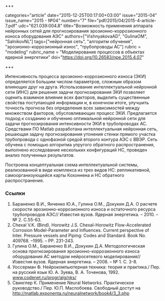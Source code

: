 +++

categories="article"
date="2015-12-25T00:17:00+03:00"
issue="2015-04"
issue_name="2015 - №04"
number="7"
file="pdf/2015/04/2015-4-article-7.pdf"
udc="621.039:004.8"
title="Возможность применения аппарата нейронных сетей для прогнозирования эрозионно-коррозионного износа оборудования АЭС"
authors=["VishnyakovaAD", "GulinaOM", "SalnikovNL"]
tags=["нейронная сеть", "алгоритм обучения", "эрозионно-коррозионный износ", "трубопроводы АС"]
rubric = "modeling"
rubric_name = "Моделирование процессов в объектах ядерной энергетики"
doi="https://doi.org/10.26583/npe.2015.4.07"

+++

Интенсивность процесса эрозионно-коррозионного износа (ЭКИ) определяется большим числом параметров, сложным образом влияющих друг на друга. Использование интеллектуальной нейронной сети (ИНС) для решения задачи прогнозирования ЭКИ позволяет оценить взаимное влияние всех факторов, выделить существенные свойства поступающей информации и, в конечном итоге, улучшить точность прогноза без определения всех зависимостей между множеством факторов, обусловливающих процесс ЭКИ. Предлагается подход к созданию и обучению оптимальной нейронной сети для задачи прогнозирования интенсивности ЭКИ в трубопроводах АС. Средствами ПО Matlab разработана интеллектуальная нейронная сеть, решающая задачу прогнозирования утонения стенки прямого участка трубопровода с однофазной средой второго контура АЭС с ВВЭР. Сеть обучена с помощью алгоритма упругого обратного распространения, выполнено исследование нескольких конфигураций НС, проведен анализ полученных результатов.

Построена концептуальная схема интеллектуальной системы, реализованной в виде комплекса из трех видов НС: репликативной, самоорганизующейся карты Кохоннена и НС обратного распространения.

### Ссылки

1. Бараненко В.И., Янченко Ю.А., Гулина О.М., Докукин Д.А. О расчете скорости эрозионно-коррозионного износа и остаточного ресурса трубопроводов АЭС// Известия вузов. Ядерная энергетика. – 2010. – № 2. С.55-63.
2. Chexal V.K. (Bind), Horowitz J.S. Chexal-Horowitz Flow-Accelerated Corrosion Model-Parameter and Influences. Current perspective of Inter. Pressure vessels and Piping: Codes and Standard. Book No. 409768. –1995. – РP. 231-243.
3. Гулина О.М., Бараненко В.И., Докукин Д.А. Методологическая основа прогнозирования эрозионно-коррозионного износа оборудования АС методом нейросетевого моделирования// Известия вузов. Ядерная энергетика. – 2008. – № 1. С. 3-8.
4. Уоссерман Ф. Нейрокомпьютерная техника: теория и практика./ Пер. на русский язык Ю. А. Зуева, В. А. Точенова, 1992. www.codenet.ru/progr/alg/nks/
5. Свинглер К. Применение Neural Networks. Практическое руководство./ Пер. Ю.П. Маслобоева. Свободный доступ на http://matlab.exponenta.ru/neuralnetwork/book4/3_3.php